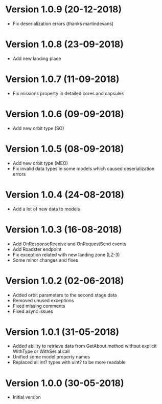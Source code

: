 # Version 1.0.9 (20-12-2018)
 * Fix deserialization errors (thanks martindevans)

# Version 1.0.8 (23-09-2018)
 * Add new landing place

# Version 1.0.7 (11-09-2018)
 * Fix missions property in detailed cores and capsules

# Version 1.0.6 (09-09-2018)
 * Add new orbit type (SO)

# Version 1.0.5 (08-09-2018)
 * Add new orbit type (MEO)
 * Fix invalid data types in some models which caused deserialization errors

# Version 1.0.4 (24-08-2018)
 * Add a lot of new data to models

# Version 1.0.3 (16-08-2018)
 * Add OnResponseReceive and OnRequestSend events
 * Add Roadster endpoint
 * Fix exception related with new landing zone (LZ-3)
 * Some minor changes and fixes

# Version 1.0.2 (02-06-2018)
 * Added orbit parameters to the second stage data
 * Removed unused exceptions
 * Fixed missing comments
 * Fixed async issues

# Version 1.0.1 (31-05-2018)
 * Added ability to retrieve data from GetAbout method without explicit WithType or WithSerial call
 * Unified some model property names
 * Replaced all int? types with uint? to be more readable

# Version 1.0.0 (30-05-2018)
 * Initial version